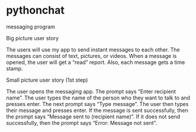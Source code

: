 # pythonchat
messaging program
<p>Big picture user story</p> 

The users will use my app to send instant messages to each other.  The messages can consist of text, pictures, or videos.  When a message is opened, the user will get a “read” report.  Also, each message gets a time stamp.    

<p>Small picture user story (1st step)</p>

The user opens the messaging app.  The prompt says “Enter recipient name”.  The user types the name of the person who they want to talk to and presses enter.  The next prompt says “Type message”.  The user then types their message and presses enter.  If the message is sent successfully, then the prompt says “Message sent to (recipient name)”.  If it does not send successfully, then the prompt says “Error: Message not sent”.
